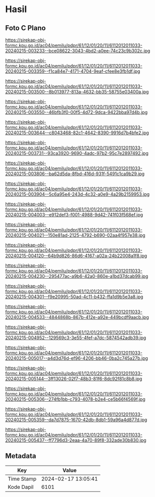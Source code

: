 # Hasil

## Foto C Plano

https://sirekap-obj-formc.kpu.go.id/ac04/pemilu/pdpr/61/12/01/20/11/6112012011033-20240215-003233--bce08622-3043-4bd2-a0ee-74c23c9b302c.jpg

https://sirekap-obj-formc.kpu.go.id/ac04/pemilu/pdpr/61/12/01/20/11/6112012011033-20240215-003359--f1ca84e7-4171-4704-9eaf-cfee8e3fb1df.jpg

https://sirekap-obj-formc.kpu.go.id/ac04/pemilu/pdpr/61/12/01/20/11/6112012011033-20240215-003500--8b013977-813a-4632-bb35-58755e03400a.jpg

https://sirekap-obj-formc.kpu.go.id/ac04/pemilu/pdpr/61/12/01/20/11/6112012011033-20240215-003550--46bfb3f0-00f5-4d72-9dca-9422bba97d4b.jpg

https://sirekap-obj-formc.kpu.go.id/ac04/pemilu/pdpr/61/12/01/20/11/6112012011033-20240215-003644--c8043468-82c1-4642-8390-9916d7b4bfe2.jpg

https://sirekap-obj-formc.kpu.go.id/ac04/pemilu/pdpr/61/12/01/20/11/6112012011033-20240215-003731--93ca3920-9690-4adc-97b2-95c7e2897492.jpg

https://sirekap-obj-formc.kpu.go.id/ac04/pemilu/pdpr/61/12/01/20/11/6112012011033-20240215-003806--ba62d5da-8fbd-416d-931f-5491c1ca9b29.jpg

https://sirekap-obj-formc.kpu.go.id/ac04/pemilu/pdpr/61/12/01/20/11/6112012011033-20240215-003904--5c6a95e4-243d-4c32-a0e9-4a29b2159953.jpg

https://sirekap-obj-formc.kpu.go.id/ac04/pemilu/pdpr/61/12/01/20/11/6112012011033-20240215-004003--e912def3-f001-4988-9d42-741f03f568ef.jpg

https://sirekap-obj-formc.kpu.go.id/ac04/pemilu/pdpr/61/12/01/20/11/6112012011033-20240215-004021--150e81ad-2125-4792-b690-02aa4f957e38.jpg

https://sirekap-obj-formc.kpu.go.id/ac04/pemilu/pdpr/61/12/01/20/11/6112012011033-20240215-004120--64b9d826-86d6-4167-a02a-24b22008a1f8.jpg

https://sirekap-obj-formc.kpu.go.id/ac04/pemilu/pdpr/61/12/01/20/11/6112012011033-20240215-004230--295477ac-a9b6-42a0-860e-a1bd37dcab99.jpg

https://sirekap-obj-formc.kpu.go.id/ac04/pemilu/pdpr/61/12/01/20/11/6112012011033-20240215-004301--f9e20995-50ad-4c11-b432-ffa1d9b5e3a8.jpg

https://sirekap-obj-formc.kpu.go.id/ac04/pemilu/pdpr/61/12/01/20/11/6112012011033-20240215-004533--4844868b-867b-412e-a92e-449bcdf9aacb.jpg

https://sirekap-obj-formc.kpu.go.id/ac04/pemilu/pdpr/61/12/01/20/11/6112012011033-20240215-004952--129569c3-3e55-4fef-a7dc-5874542adb39.jpg

https://sirekap-obj-formc.kpu.go.id/ac04/pemilu/pdpr/61/12/01/20/11/6112012011033-20240215-005017--a4d3d76d-ef96-4206-bb46-0ba2c745a27b.jpg

https://sirekap-obj-formc.kpu.go.id/ac04/pemilu/pdpr/61/12/01/20/11/6112012011033-20240215-005144--3ff13026-02f7-48b3-81f6-8dc92f81c8b8.jpg

https://sirekap-obj-formc.kpu.go.id/ac04/pemilu/pdpr/61/12/01/20/11/6112012011033-20240215-005306--274fb1bb-c793-4078-b2e4-ce5b66f4569f.jpg

https://sirekap-obj-formc.kpu.go.id/ac04/pemilu/pdpr/61/12/01/20/11/6112012011033-20240215-005359--da7d7875-1670-42db-8db1-59a96a4d877d.jpg

https://sirekap-obj-formc.kpu.go.id/ac04/pemilu/pdpr/61/12/01/20/11/6112012011033-20240215-005437--ff7796d3-2eaa-4a70-89f8-332ade30b830.jpg


## Metadata

| Key        | Value               |
| ---------- | ------------------- |
| Time Stamp | 2024-02-17 13:05:41 |
| Kode Dapil | 6101                |



